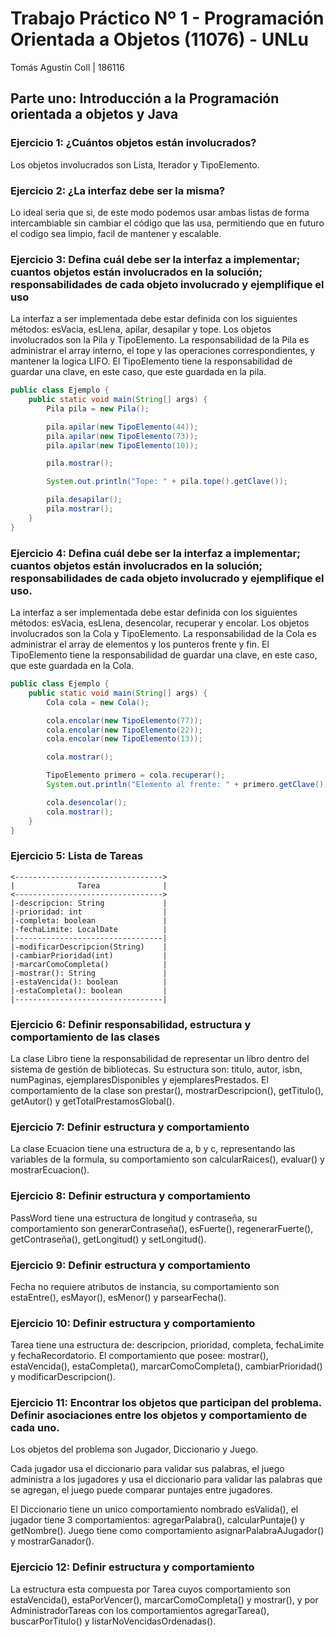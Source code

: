 # Trabajo Práctico Nº 1 - Programación Orientada a Objetos (11076) - UNLu
Tomás Agustín Coll | 186116

## Parte uno: Introducción a la Programación orientada a objetos y Java

### Ejercicio 1: ¿Cuántos objetos están involucrados?
Los objetos involucrados son Lista, Iterador y TipoElemento.

### Ejercicio 2: ¿La interfaz debe ser la misma?
Lo ideal seria que si, de este modo podemos usar ambas listas de forma intercambiable sin cambiar el código que las usa, permitiendo que en futuro el codigo sea limpio, facil de mantener y escalable.

### Ejercicio 3: Defina cuál debe ser la interfaz a implementar; cuantos objetos están involucrados en la solución; responsabilidades de cada objeto involucrado y ejemplifique el uso
La interfaz a ser implementada debe estar definida con los siguientes métodos: esVacia, esLlena, apilar, desapilar y tope. Los objetos involucrados son la Pila y TipoElemento. La responsabilidad de la Pila es administrar el array interno, el tope y las operaciones correspondientes, y mantener la logica LIFO. El TipoElemento tiene la responsabilidad de guardar una clave, en este caso, que este guardada en la pila.

```java
public class Ejemplo {
    public static void main(String[] args) {
        Pila pila = new Pila();

        pila.apilar(new TipoElemento(44));
        pila.apilar(new TipoElemento(73));
        pila.apilar(new TipoElemento(10));

        pila.mostrar();

        System.out.println("Tope: " + pila.tope().getClave());

        pila.desapilar();
        pila.mostrar();
    }
}
```

### Ejercicio 4: Defina cuál debe ser la interfaz a implementar; cuantos objetos están involucrados en la solución; responsabilidades de cada objeto involucrado y ejemplifique el uso.
La interfaz a ser implementada debe estar definida con los siguientes métodos: esVacia, esLlena, desencolar, recuperar y encolar. Los objetos involucrados son la Cola y TipoElemento. La responsabilidad de la Cola es administrar el array de elementos y los punteros frente y fin. El TipoElemento tiene la responsabilidad de guardar una clave, en este caso, que este guardada en la Cola.

```java
public class Ejemplo {
    public static void main(String[] args) {
        Cola cola = new Cola();

        cola.encolar(new TipoElemento(77));
        cola.encolar(new TipoElemento(22));
        cola.encolar(new TipoElemento(13));

        cola.mostrar();

        TipoElemento primero = cola.recuperar();
        System.out.println("Elemento al frente: " + primero.getClave());

        cola.desencolar();
        cola.mostrar();
    }
}
```

### Ejercicio 5: Lista de Tareas
```
<--------------------------------->
|              Tarea              |
<--------------------------------->
|-descripcion: String             |
|-prioridad: int                  |
|-completa: boolean               |
|-fechaLimite: LocalDate          |
|---------------------------------|
|-modificarDescripcion(String)    |
|-cambiarPrioridad(int)           |
|-marcarComoCompleta()            |
|-mostrar(): String               |
|-estaVencida(): boolean          |
|-estaCompleta(): boolean         |
|---------------------------------|
```

### Ejercicio 6: Definir responsabilidad, estructura y comportamiento de las clases
La clase Libro tiene la responsabilidad de representar un libro dentro del sistema de gestión de bibliotecas. Su estructura son: titulo, autor, isbn, numPaginas, ejemplaresDisponibles y ejemplaresPrestados. El comportamiento de la clase son prestar(), mostrarDescripcion(), getTitulo(), getAutor() y getTotalPrestamosGlobal().

### Ejercicio 7: Definir estructura y comportamiento
La clase Ecuacion tiene una estructura de a, b y c, representando las variables de la formula, su comportamiento son calcularRaices(), evaluar() y mostrarEcuacion().

### Ejercicio 8: Definir estructura y comportamiento
PassWord tiene una estructura de longitud y contraseña, su comportamiento son generarContraseña(), esFuerte(), regenerarFuerte(), getContraseña(), getLongitud() y setLongitud().

### Ejercicio 9: Definir estructura y comportamiento
Fecha no requiere atributos de instancia, su comportamiento son estaEntre(), esMayor(), esMenor() y parsearFecha().

### Ejercicio 10: Definir estructura y comportamiento
Tarea tiene una estructura de: descripcion, prioridad, completa, fechaLimite y fechaRecordatorio. El comportamiento que posee: mostrar(), estaVencida(), estaCompleta(), marcarComoCompleta(), cambiarPrioridad() y modificarDescripcion().

### Ejercicio 11: Encontrar los objetos que participan del problema. Definir asociaciones entre los objetos y comportamiento de cada uno.
Los objetos del problema son Jugador, Diccionario y Juego.

Cada jugador usa el diccionario para validar sus palabras, el juego administra a los jugadores y usa el diccionario para validar las palabras que se agregan, el juego puede comparar puntajes entre jugadores. 

El Diccionario tiene un unico comportamiento nombrado esValida(), el jugador tiene 3 comportamientos: agregarPalabra(), calcularPuntaje() y getNombre(). Juego tiene como comportamiento asignarPalabraAJugador() y mostrarGanador().

### Ejercicio 12: Definir estructura y comportamiento
La estructura esta compuesta por Tarea cuyos comportamiento son estaVencida(), estaPorVencer(), marcarComoCompleta() y mostrar(), y por AdministradorTareas con los comportamientos agregarTarea(), buscarPorTitulo() y listarNoVencidasOrdenadas().